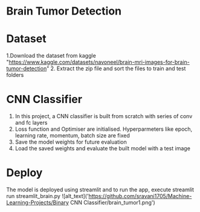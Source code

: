 # Brain Tumor Detection
# Dataset
1.Download the dataset from kaggle "https://www.kaggle.com/datasets/navoneel/brain-mri-images-for-brain-tumor-detection"
2. Extract the zip file and sort the files to train and test folders

# CNN Classifier
1. In this project, a CNN classifier is built from scratch with series of conv and fc layers
2. Loss function and Optimiser are initialised. Hyperparmeters like epoch, learning rate, momentum, batch size are fixed
3. Save the model weights for future evaluation
4. Load the saved weights and evaluate the built model with a test image

# Deploy
The model is deployed using streamlit and to run the app, execute streamlit run streamlit_brain.py
![alt_text]('https://github.com/sravani1705/Machine-Learning-Projects/Binary CNN Classifier/brain_tumor1.png')
 
